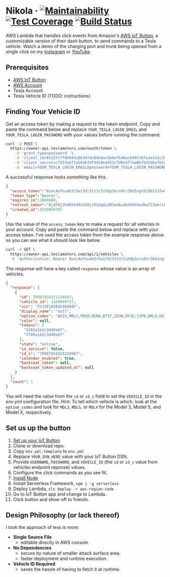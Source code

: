 # Nikola &middot;  [![Maintainability](https://api.codeclimate.com/v1/badges/5539867dfccc0e7c3887/maintainability)](https://codeclimate.com/github/josephyi/nikola/maintainability) [![Test Coverage](https://api.codeclimate.com/v1/badges/5539867dfccc0e7c3887/test_coverage)](https://codeclimate.com/github/josephyi/nikola/test_coverage) [![Build Status](https://travis-ci.org/josephyi/nikola.svg?branch=master)](https://travis-ci.org/josephyi/nikola)
AWS Lambda that handles click events from Amazon's [AWS IoT Button](https://www.amazon.com/dp/B01KW6YCIM), a customizable version of their dash button, to send commands to a Tesla vehicle.
Watch a demo of the charging port and trunk being opened from a single click on my [Instagram](https://www.instagram.com/p/Bl2Mbp2Frzn/?utm_source=ig_web_copy_link) or [YouTube](https://www.youtube.com/watch?v=BGvC3H8xX88).

## Prerequisites
* [AWS IoT Button](https://www.amazon.com/dp/B01KW6YCIM)
* [AWS Account](https://portal.aws.amazon.com/billing/signup)
* Tesla Account
* Tesla Vehicle ID (TODO: instructions)

## Finding Your Vehicle ID

Get an access token by making a request to the token endpoint. Copy and paste the command below and replace `YOUR_TESLA_LOGIN_EMAIL` and `YOUR_TESLA_LOGIN_PASSWORD` with your values before running the command.

```sh
curl -X POST \
  https://owner-api.teslamotors.com/oauth/token \
    -d 'grant_type=password' \
    -d 'client_id=81527cff06843c8634fdc09e8ac0abefb46ac849f38fe1e431c2ef2106796384' \
    -d 'client_secret=c7257eb71a564034f9419ee651c7d0e5f7aa6bfbd18bafb5c5c033b093bb2fa3' \
    -d 'email=YOUR_TESLA_LOGIN_EMAIL@password=YOUR_TESLA_LOGIN_PASSWORD'
```
A successful response looks something like this.

```json
{
  "access_token":"8unc4ofnumb3r5a17dl3tt3r5ih0p3urn0tr36d1ngth15b1337w00tth33nd",
  "token_type":"bearer",
  "expires_in":3888000,
  "refresh_token":"8jdf9j3hd82kd02o5djs92dq8id03odkw2kdk034odkwf23ekri0356ks24tk",
  "created_at":1535859787
}
```
Use the value of the `access_token` key to make a request for all vehicles in your account. Copy and paste the command below and replace with your access token. I've used the access token from the example response above so you can see what it should look like below.
```sh
curl -X GET \
  https://owner-api.teslamotors.com/api/1/vehicles \
  -H 'Authorization: Bearer 8unc4ofnumb3r5a17dl3tt3r5ih0p3urn0tr36d1ngth15b1337w00tth33nd'
```
The response will have a key called `response` whose value is an array of vehicles.
```json
{
  "response": [
    {
      "id": 70987654321234567,
      "vehicle_id": 1430999717,
      "vin": "5YJ3E1A2B3C4D5E6F",
      "display_name": "null",
      "option_codes": "AD15,MDL3,PBSB,RENA,BT37,ID3W,RF3G,S3PB,DRLH,DV2W,W39B,APF0,COUS,BC3B,CH07,PC30,FC3P,FG31,GLFR,HL31,HM31,IL31,LTPB,MR31,FM3B,RS3H,SA3P,STCP,SC04,SU3C,T3CA,TW00,TM00,UT3P,WR00,AU3P,APH3,AF00,ZCST,MI00,CDM0",
      "color": null,
      "tokens": [
        "5282a1b2c3d45e6f",
        "7f09a1b2c3d45e6f"
      ],
      "state": "online",
      "in_service": false,
      "id_s": "70987654321234567",
      "calendar_enabled": true,
      "backseat_token": null,
      "backseat_token_updated_at": null
    }
  ],
  "count": 1
}
```
You will need the value from the `id` or `id_s` field to set the `VEHICLE_ID` in the env.yml configuration file. Hint: To tell which vehicle is which, look at the `option_codes` and look for `MDL3`, `MDLS`, or `MDLX` for the Model 3, Model S, and Model X, respectively.

## Set us up the button

1. [Set up your IoT Button](https://docs.aws.amazon.com/iot/latest/developerguide/configure-iot.html).
1. Clone or download repo.
1. Copy `env.yml.template` to `env.yml`
  1. Replace `YOUR_DSN_HERE` value with your IoT Button DSN.
  1. Provide `USERNAME`, `PASSWORD`, and `VEHICLE_ID` (the `id` or `id_s` value from vehicles endpoint reponse) values.
  1. Configure the click commands as you see fit.
1. [Install Node](https://nodejs.org/en/download/)
1. Install Serverless Framework, `npm i -g serverless`
1. Deploy Lambda, `sls deploy -r aws-region-code`
1. Go to IoT Button app and change to Lambda.
1. Click button and show off to friends.

## Design Philosophy (or lack thereof)
I took the approach of less is more:

* __Single Source File__
  * editable directly in AWS console.
* __No Dependencies__
  * secure by nature of smaller attack surface area.
  * faster deployment and runtime execution.
* __Vehicle ID Required__
  * saves the hassle of having to fetch it at runtime.

